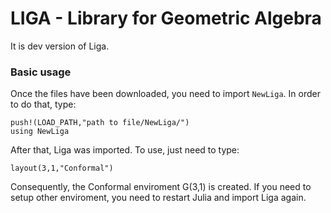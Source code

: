 # LIGA - Library for Geometric Algebra

It is dev version of Liga. 

### Basic usage

Once the files have been downloaded, you need to import `NewLiga`. In order to do that, type:

``` 
push!(LOAD_PATH,"path to file/NewLiga/")
using NewLiga
```
After that, Liga was imported. To use, just need to type:

```
layout(3,1,"Conformal")
```

Consequently, the Conformal enviroment G(3,1) is created. If you need to setup other enviroment, you need to restart Julia and import Liga again.

